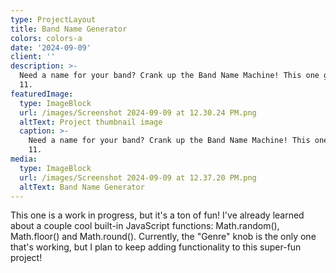 ```yaml
---
type: ProjectLayout
title: Band Name Generator
colors: colors-a
date: '2024-09-09'
client: ''
description: >-
  Need a name for your band? Crank up the Band Name Machine! This one goes to
  11. 
featuredImage:
  type: ImageBlock
  url: /images/Screenshot 2024-09-09 at 12.30.24 PM.png
  altText: Project thumbnail image
  caption: >-
    Need a name for your band? Crank up the Band Name Machine! This one goes to
    11. 
media:
  type: ImageBlock
  url: /images/Screenshot 2024-09-09 at 12.37.20 PM.png
  altText: Band Name Generator
---
```

This one is a work in progress, but it's a ton of fun! I've already learned about a couple cool built-in JavaScript functions: Math.random(), Math.floor() and Math.round(). Currently, the "Genre" knob is the only one that's working, but I plan to keep adding functionality to this super-fun project!
